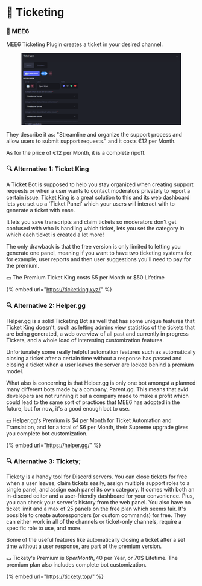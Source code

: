 # 👑 Ticketing

### 👑 MEE6

MEE6 Ticketing Plugin creates a ticket in your desired channel.

<figure><img src="../../.gitbook/assets/image (46).png" alt=""><figcaption></figcaption></figure>

They describe it as: "Streamline and organize the support process and allow users to submit support requests." and it costs €12 per Month.

As for the price of €12 per Month, it is a complete ripoff.

### 🔍 Alternative 1: Ticket King

A Ticket Bot is supposed to help you stay organized when creating support requests or when a user wants to contact moderators privately to report a certain issue. Ticket King is a great solution to this and its web dashboard lets you set up a 'Ticket Panel' which your users will interact with to generate a ticket with ease.

It lets you save transcripts and claim tickets so moderators don't get confused with who is handling which ticket, lets you set the category in which each ticket is created a lot more!

The only drawback is that the free version is only limited to letting you generate one panel, meaning if you want to have two ticketing systems for, for example, user reports and then user suggestions you'll need to pay for the premium.

💵 The Premium Ticket King costs $5 per Month or $50 Lifetime

{% embed url="https://ticketking.xyz/" %}

### 🔍 Alternative 2: Helper.gg

Helper.gg is a solid Ticketing Bot as well that has some unique features that Ticket King doesn't, such as letting admins view statistics of the tickets that are being generated, a web overview of all past and currently in progress Tickets, and a whole load of interesting customization features.

Unfortunately some really helpful automation features such as automatically closing a ticket after a certain time without a response has passed and closing a ticket when a user leaves the server are locked behind a premium model.

What also is concerning is that Helper.gg is only one bot amongst a planned many different bots made by a company, Parent.gg. This means that avid developers are not running it but a company made to make a profit which could lead to the same sort of practices that MEE6 has adopted in the future, but for now, it's a good enough bot to use.

💵 Helper.gg's Premium is $4 per Month for Ticket Automation and Translation, and for a total of $6 per Month, their Supreme upgrade gives you complete bot customization.

{% embed url="https://helper.gg/" %}

### 🔍 Alternative 3: Tickety;

Tickety is a handy tool for Discord servers. You can close tickets for free when a user leaves, claim tickets easily, assign multiple support roles to a single panel, and assign each panel its own category. It comes with both an in-discord editor and a user-friendly dashboard for your convenience. Plus, you can check your server's history from the web panel. You also have no ticket limit and a max of 25 panels on the free plan which seems fair. It's possible to create autoresponders (or custom commands) for free. They can either work in all of the channels or ticket-only channels, require a specific role to use, and more.

Some of the useful features like automatically closing a ticket after a set time without a user response, are part of the premium version.

💵 Tickety's Premium is $6 per Month, 40$ per Year, or 70$ Lifetime. The premium plan also includes complete bot customization.

{% embed url="https://tickety.top/" %}
